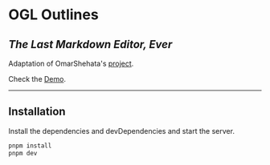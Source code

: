 # OGL Outlines

## _The Last Markdown Editor, Ever_

Adaptation of OmarShehata's [project](https://github.com/OmarShehata/webgl-outlines).

Check the [Demo](https://nodejs.org/).

---

## Installation

Install the dependencies and devDependencies and start the server.

```sh
pnpm install
pnpm dev
```
